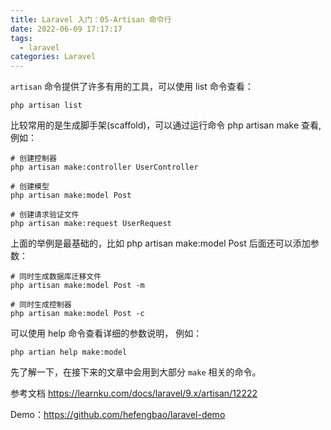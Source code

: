 ```yaml
---
title: Laravel 入门：05-Artisan 命令行
date: 2022-06-09 17:17:17
tags:
  - laravel
categories: Laravel
---
```

`artisan` 命令提供了许多有用的工具，可以使用 list 命令查看：

```shell
php artisan list
```

比较常用的是生成脚手架(scaffold)，可以通过运行命令 php artisan make 查看,  例如：

```shell
# 创建控制器
php artisan make:controller UserController

# 创建模型
php artisan make:model Post

# 创建请求验证文件
php artisan make:request UserRequest
```

上面的举例是最基础的，比如 php artisan make:model Post 后面还可以添加参数：

```shell
# 同时生成数据库迁移文件
php artisan make:model Post -m

# 同时生成控制器
php artisan make:model Post -c
```

可以使用 help 命令查看详细的参数说明， 例如： 

```shell
php artian help make:model
```

先了解一下，在接下来的文章中会用到大部分 `make` 相关的命令。  

参考文档 https://learnku.com/docs/laravel/9.x/artisan/12222

Demo：https://github.com/hefengbao/laravel-demo